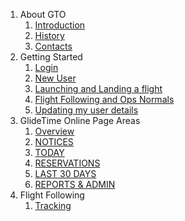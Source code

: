 1. About GTO
    1. [Introduction](./Introduction)
    1. [History](./History)
    1. [Contacts](./Contacts)
1. Getting Started
    1. [Login](Login)
    1. [New User](./New_user)
    1. [Launching and Landing a flight](./New_flight)
    1. [Flight Following and Ops Normals](./Flight_following)
    1. [Updating my user details](./User_details)
1.  GlideTime Online Page Areas
    1. [Overview](./Overview)
    1. [NOTICES](./Notices) 
    1. [TODAY](./Today) 
    1. [RESERVATIONS](./Reservations) 
    1. [LAST 30 DAYS](./Last_30_days) 
    1. [REPORTS & ADMIN](./Reports_admin)
1.  Flight Following
    1. [Tracking](./Tracking)